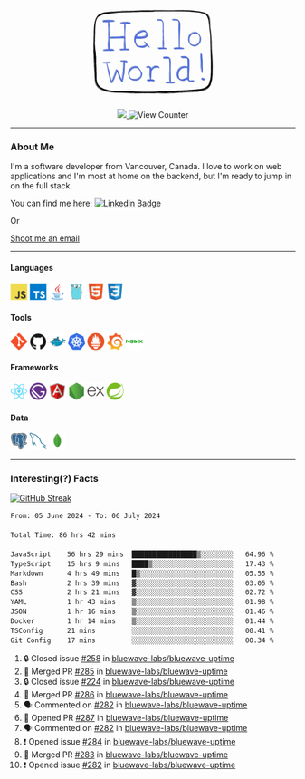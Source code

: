 <div align="center">
    <img src="./img/hello_world.webp" height="200px" width="">
    <div>
        <a href="https://www.linkedin.com/in/ajhollid">
            <img src="https://img.shields.io/badge/LinkedIn-blue"/>
        </a>
        <img src="https://komarev.com/ghpvc/?username=ajhollid&color=yellow" alt="View Counter">
    </div>
</div>

---

### About Me

I'm a software developer from Vancouver, Canada. I love to work on web applications and I'm most at home on the backend, but I'm ready to jump in on the full stack.

You can find me here: [![Linkedin Badge](https://img.shields.io/badge/-ajhollid-blue?style=flat&logo=Linkedin&logoColor=white)](https://www.linkedin.com/in/ajhollid)

Or

[Shoot me an email](mailto:ajhollid@gmail.com)

---

#### Languages

<div>
    <img src="./img/devicons/javascript-original.svg" width=30 height=30 alt="JavaScript">
    <img src="/img/devicons/typescript-original.svg" width=30 height=30 alt="TypeScript">
    <img src="./img/devicons/java-original.svg" width=30 height=30 alt="Java">
    <img src="./img/devicons/go-original.svg" width=30 height=30 alt="Golang">
    <img src="./img/devicons/html5-original.svg" width=30 height=30 alt="HTML 5">
    <img src="./img/devicons/css3-original.svg" width=30 height=30 alt="CSS 3">
</div>

#### Tools

<div>
    <img src="./img/devicons/git-original.svg" width=30 height=30 alt="Git">
    <img src="./img/devicons/github-original.svg" width=30 height=30 alt="Github">
    <img src="./img/devicons/docker-original.svg" width=30 
    height=30 alt="Docker">
    <img src="./img/devicons/kubernetes-original.svg" width=30 height=30 alt="K8">
    <img src="./img/devicons/prometheus-original.svg" width=30 height=30 alt="Prometheus">
    <img src="./img/devicons/grafana-original.svg" width=30 height=30 alt="Grafana">
    <img src="./img/devicons/nginx-original.svg" width=30 height=30 alt="Nginx">
</div>

#### Frameworks

<div>
    <img src="./img/devicons/react-original.svg" width=30 height=30 alt="React">
    <img src="./img/devicons/gatsby-original.svg" width=30 height=30 alt="Gatsby">
    <img src="./img/devicons/angularjs-original.svg" width=30 height=30 alt="AngularJS">
    <img src="./img/devicons/nodejs-original.svg" width=30 height=30 alt="NodeJS">
    <img src="./img/devicons/express-original.svg" width=30 height=30 alt="Express">
    <img src="./img/devicons/spring-original.svg" width=30 height=30 alt="Spring">
</div>

#### Data

<div>
    <img src="./img/devicons/postgresql-original.svg" width=30 height=30 alt="Postgresql">
    <img src="./img/devicons/mysql-original.svg" width=30 height=30 alt="Mysql">
    <img src="./img/devicons/mongodb-original.svg" width=30 height=30 alt="MongoDB">
</div>

---

### Interesting(?) Facts

[![GitHub Streak](http://github-readme-streak-stats.herokuapp.com?user=ajhollid)](https://git.io/streak-stats)

 <!--START_SECTION:waka-->

```txt
From: 05 June 2024 - To: 06 July 2024

Total Time: 86 hrs 42 mins

JavaScript    56 hrs 29 mins  ████████████████▒░░░░░░░░   64.96 %
TypeScript    15 hrs 9 mins   ████▒░░░░░░░░░░░░░░░░░░░░   17.43 %
Markdown      4 hrs 49 mins   █▒░░░░░░░░░░░░░░░░░░░░░░░   05.55 %
Bash          2 hrs 39 mins   ▓░░░░░░░░░░░░░░░░░░░░░░░░   03.05 %
CSS           2 hrs 21 mins   ▓░░░░░░░░░░░░░░░░░░░░░░░░   02.72 %
YAML          1 hr 43 mins    ▒░░░░░░░░░░░░░░░░░░░░░░░░   01.98 %
JSON          1 hr 16 mins    ▒░░░░░░░░░░░░░░░░░░░░░░░░   01.46 %
Docker        1 hr 14 mins    ▒░░░░░░░░░░░░░░░░░░░░░░░░   01.44 %
TSConfig      21 mins         ░░░░░░░░░░░░░░░░░░░░░░░░░   00.41 %
Git Config    17 mins         ░░░░░░░░░░░░░░░░░░░░░░░░░   00.34 %
```

<!--END_SECTION:waka-->


<!--START_SECTION:activity-->
1. 🔒 Closed issue [#258](https://github.com/bluewave-labs/bluewave-uptime/issues/258) in [bluewave-labs/bluewave-uptime](https://github.com/bluewave-labs/bluewave-uptime)
2. 🎉 Merged PR [#285](https://github.com/bluewave-labs/bluewave-uptime/pull/285) in [bluewave-labs/bluewave-uptime](https://github.com/bluewave-labs/bluewave-uptime)
3. 🔒 Closed issue [#224](https://github.com/bluewave-labs/bluewave-uptime/issues/224) in [bluewave-labs/bluewave-uptime](https://github.com/bluewave-labs/bluewave-uptime)
4. 🎉 Merged PR [#286](https://github.com/bluewave-labs/bluewave-uptime/pull/286) in [bluewave-labs/bluewave-uptime](https://github.com/bluewave-labs/bluewave-uptime)
5. 🗣 Commented on [#282](https://github.com/bluewave-labs/bluewave-uptime/issues/282#issuecomment-2212777505) in [bluewave-labs/bluewave-uptime](https://github.com/bluewave-labs/bluewave-uptime)
6. 💪 Opened PR [#287](https://github.com/bluewave-labs/bluewave-uptime/pull/287) in [bluewave-labs/bluewave-uptime](https://github.com/bluewave-labs/bluewave-uptime)
7. 🗣 Commented on [#282](https://github.com/bluewave-labs/bluewave-uptime/issues/282#issuecomment-2212603630) in [bluewave-labs/bluewave-uptime](https://github.com/bluewave-labs/bluewave-uptime)
8. ❗ Opened issue [#284](https://github.com/bluewave-labs/bluewave-uptime/issues/284) in [bluewave-labs/bluewave-uptime](https://github.com/bluewave-labs/bluewave-uptime)
9. 🎉 Merged PR [#283](https://github.com/bluewave-labs/bluewave-uptime/pull/283) in [bluewave-labs/bluewave-uptime](https://github.com/bluewave-labs/bluewave-uptime)
10. ❗ Opened issue [#282](https://github.com/bluewave-labs/bluewave-uptime/issues/282) in [bluewave-labs/bluewave-uptime](https://github.com/bluewave-labs/bluewave-uptime)
<!--END_SECTION:activity-->
